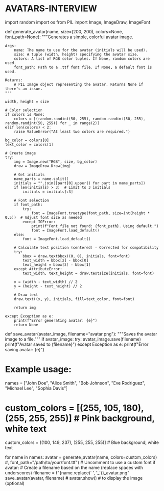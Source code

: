 # AVATARS-INTERVIEW
import random
import os
from PIL import Image, ImageDraw, ImageFont

def generate_avatar(name, size=(200, 200), colors=None, font_path=None):
    """Generates a simple, colorful avatar image.

    Args:
        name: The name to use for the avatar (initials will be used).
        size: A tuple (width, height) specifying the avatar size.
        colors: A list of RGB color tuples. If None, random colors are used.
        font_path: Path to a .ttf font file. If None, a default font is used.

    Returns:
        A PIL Image object representing the avatar. Returns None if there's an issue.
    """

    width, height = size

    # Color selection
    if colors is None:
        colors = [(random.randint(50, 255), random.randint(50, 255), random.randint(50, 255)) for _ in range(2)]
    elif len(colors) < 2:
        raise ValueError("At least two colors are required.")

    bg_color = colors[0]
    text_color = colors[1]

    # Create image
    try:
        img = Image.new("RGB", size, bg_color)
        draw = ImageDraw.Draw(img)

        # Get initials
        name_parts = name.split()
        initials = "".join([part[0].upper() for part in name_parts])
        if len(initials) > 3:  # Limit to 3 initials
            initials = initials[:3]

        # Font selection
        if font_path:
            try:
                font = ImageFont.truetype(font_path, size=int(height * 0.5))  # Adjust font size as needed
            except IOError:
                print(f"Font file not found: {font_path}. Using default.")
                font = ImageFont.load_default()
        else:
            font = ImageFont.load_default()

        # Calculate text position (centered) - Corrected for compatibility
        try:
            bbox = draw.textbbox((0, 0), initials, font=font)
            text_width = bbox[2] - bbox[0]
            text_height = bbox[3] - bbox[1]
        except AttributeError:
            text_width, text_height = draw.textsize(initials, font=font)

        x = (width - text_width) // 2
        y = (height - text_height) // 2

        # Draw text
        draw.text((x, y), initials, fill=text_color, font=font)

        return img

    except Exception as e:
        print(f"Error generating avatar: {e}")
        return None


def save_avatar(avatar_image, filename="avatar.png"):
    """Saves the avatar image to a file."""
    if avatar_image:
        try:
            avatar_image.save(filename)
            print(f"Avatar saved to {filename}")
        except Exception as e:
            print(f"Error saving avatar: {e}")


# Example usage:
names = ["John Doe", "Alice Smith", "Bob Johnson", "Eve Rodriguez", "Michael Lee", "Sophia Davis"]
# custom_colors = [(255, 105, 180), (255, 255, 255)]  # Pink background, white text
custom_colors = [(100, 149, 237), (255, 255, 255)] # Blue background, white text

for name in names:
    avatar = generate_avatar(name, colors=custom_colors) #, font_path="/path/to/your/font.ttf")  # Uncomment to use a custom font
    if avatar:
        # Create a filename based on the name (replace spaces with underscores)
        filename = f"{name.replace(' ', '_')}_avatar.png"
        save_avatar(avatar, filename)
        # avatar.show()  # to display the image (optional)
